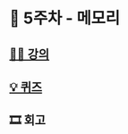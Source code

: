 # 🚀 5주차 - 메모리

## [👨‍🏫 강의](https://www.boostcourse.org/cs112/joinLectures/41489)

## [💡 퀴즈](https://www.boostcourse.org/cs112/joinLectures/41497)

## 🎞 회고
